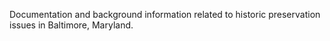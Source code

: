Documentation and background information related to historic preservation issues in Baltimore, Maryland.
